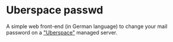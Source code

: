 # Uberspace passwd

A simple web front-end (in German language) to change your mail password on a ["Uberspace"](http://uberspace.de) managed server.
